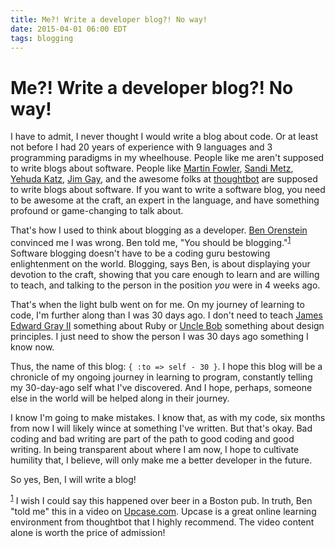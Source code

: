 ```yaml
---
title: Me?! Write a developer blog?! No way!
date: 2015-04-01 06:00 EDT
tags: blogging
---
```


# Me?! Write a developer blog?! No way!

I have to admit, I never thought I would write a blog about code. Or at least
not before I had 20 years of experience with 9 languages and 3 programming
paradigms in my wheelhouse. People like me aren't supposed to write blogs about
software. People like [Martin Fowler][fowler], [Sandi Metz][metz], [Yehuda
Katz][katz], [Jim Gay][gay], and the awesome folks at [thoughtbot][thoughtbot]
are supposed to write blogs about software. If you want to write a software
blog, you need to be awesome at the craft, an expert in the language, and have
something profound or game-changing to talk about.

That's how I used to think about blogging as a developer. [Ben
Orenstein][orenstein] convinced me I was wrong. Ben told me, "You should be
blogging."<sup><a href="#fn1" id="ref1">1</a></sup> Software blogging doesn't
have to be a coding guru bestowing enlightenment on the world. Blogging, says
Ben, is about displaying your devotion to the craft, showing that you care
enough to learn and are willing to teach, and talking to the person in the
position *you* were in 4 weeks ago.

That's when the light bulb went on for me. On my journey of learning to code,
I'm further along than I was 30 days ago. I don't need to teach [James Edward
Gray II][gray] something about Ruby or [Uncle Bob][martin] something about
design principles. I just need to show the person I was 30 days ago something I
know now.

Thus, the name of this blog: `{ :to => self - 30 }`. I hope this blog will be a
chronicle of my ongoing journey in learning to program, constantly telling my
30-day-ago self what I've discovered. And I hope, perhaps, someone else in the
world will be helped along in their journey.

I know I'm going to make mistakes. I know that, as with my code, six months
from now I will likely wince at something I've written. But that's okay. Bad
coding and bad writing are part of the path to good coding and good writing. In
being transparent about where I am now, I hope to cultivate humility that, I
believe, will only make me a better developer in the future.

So yes, Ben, I will write a blog!

<p id="fn1" class="footnote"><sup><a href="#ref1">1</a></sup> I wish I could
say this happened over beer in a Boston pub. In truth, Ben "told me" this in a
video on <a href="https://upcase.com" title="Upcase">Upcase.com</a>. Upcase is
a great online learning environment from thoughtbot that I highly recommend.
The video content alone is worth the price of admission!</p>



[orenstein]:https://twitter.com/r00k
[fowler]:http://martinfowler.com/bliki/
[metz]:http://www.sandimetz.com/blog/
[katz]:http://yehudakatz.com/
[thoughtbot]:https://robots.thoughtbot.com/
[gay]:http://saturnflyer.com/blog/
[gray]:http://graysoftinc.com/
[martin]:http://blog.8thlight.com/uncle-bob/archive.html
